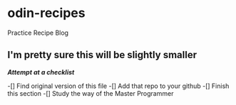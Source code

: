 # odin-recipes
Practice Recipe Blog
## I'm pretty sure this will be slightly smaller

***Attempt at a checklist***

-[] Find original version of this file 
-[] Add that repo to your github 
-[] Finish this section 
-[] Study the way of the Master Programmer
